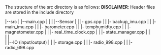 The structure of the src directory is as follows:
**DISCLAIMER**: Header files are stored in the include directory

|--src
| |--main.cpp
| |
| |--Sensor
| | |- gps.cpp
| | |- backup_imu.cpp
| | |- main_imu.cpp
| | |- barometer.cpp
| | |- temphumidty.cpp
| | |- magnetometer.cpp
| | |- real_time_clock.cpp
| | |- state_manager.cpp
| |  
| |  
| |--IO (input/output)
| | |- storage.cpp
| | |- radio_998.cpp
| | |- radio_698.cpp
